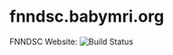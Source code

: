 fnndsc.babymri.org
==================

FNNDSC Website: ![Build Status](https://travis-ci.org/FNNDSC/fnndsc.babymri.org.svg?branch=master)
